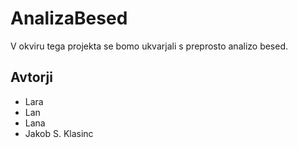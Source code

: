 # AnalizaBesed

V okviru tega projekta se bomo ukvarjali s preprosto analizo besed.

## Avtorji

* Lara
* Lan
* Lana
* Jakob S. Klasinc